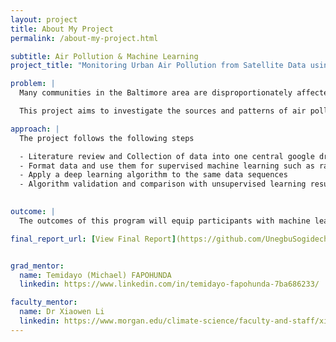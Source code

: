 ```yaml
---
layout: project
title: About My Project
permalink: /about-my-project.html

subtitle: Air Pollution & Machine Learning
project_title: "Monitoring Urban Air Pollution from Satellite Data using Machine Learning."

problem: |
  Many communities in the Baltimore area are disproportionately affected by poor air quality, leading to higher rates of respiratory and cardiovascular illnesses. Despite growing awareness, there is a lack of localized, real-time monitoring and community-driven solutions to address air pollution.

  This project aims to investigate the sources and patterns of air pollution in Baltimore and explore how data-driven interventions can support healthier environments and more informed policy decisions.

approach: |
  The project follows the following steps

  - Literature review and Collection of data into one central google drive and basic quality control by plotting and visual inspections.
  - Format data and use them for supervised machine learning such as random forest
  - Apply a deep learning algorithm to the same data sequences
  - Algorithm validation and comparison with unsupervised learning results.
    

outcome: |
  The outcomes of this program will equip participants with machine learning techniques for satellite data retrieval related to air quality in the Baltimore–Washington area. Participants will gain practical knowledge of data collection methods and formats, how to match data records, and how to apply basic machine learning tools such as random forest. Depending on research progress, they may also have the opportunity to explore deep learning algorithms.

final_report_url: [View Final Report](https://github.com/UnegbuSogidechukwu/UnegbuSogidechukwu.github.io/raw/master/Project_9___Monitoring_Urban_Air_Pollution_from_Satellite_Data_using_Machine_Learning.pdf)


grad_mentor:
  name: Temidayo (Michael) FAPOHUNDA
  linkedin: https://www.linkedin.com/in/temidayo-fapohunda-7ba686233/

faculty_mentor:
  name: Dr Xiaowen Li
  linkedin: https://www.morgan.edu/climate-science/faculty-and-staff/xiaowen-li
---
```

